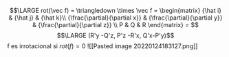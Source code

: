 
$$\LARGE rot(\vec f) = \triangledown \times \vec f = \begin{matrix}  
{\hat i} & {\hat j} & {\hat k}\\  
{\frac{\partial}{\partial x}} & {\frac{\partial}{\partial y}} & {\frac{\partial}{\partial z}} \\
P & Q & R
\end{matrix} = $$
$$\LARGE (R'y -Q'z, P'z -R'x, Q'x-P'y)$$
f es irrotacional si $rot(f) = 0$
![[Pasted image 20220124183127.png]]
